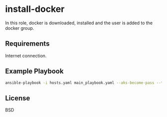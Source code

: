 install-docker
=========

In this role, docker is downloaded, installed and the user is added to the docker group.

Requirements
------------

Internet connection.

Example Playbook
----------------

~~~bash
ansible-playbook -i hosts.yaml main_playbook.yaml --aks-become-pass --tags=install-docker
~~~

License
-------

BSD

